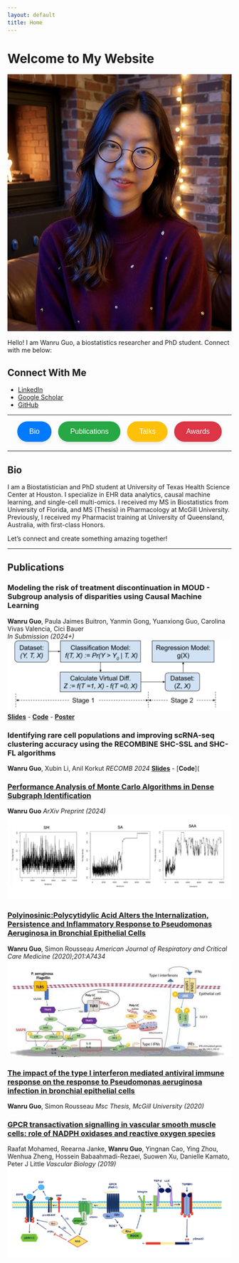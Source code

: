 ```yaml
---
layout: default
title: Home
---
```


# Welcome to My Website

![My Photo](/assets/images/profile.jpg)

Hello! I am Wanru Guo, a biostatistics researcher and PhD student. Connect with me below:

## Connect With Me

- [LinkedIn](https://www.linkedin.com/in/wanru-g/)
- [Google Scholar](https://scholar.google.com/citations?user=Do3xkCgAAAAJ&hl=en)
- [GitHub](https://github.com/wguo3773)

---

<div style="display: flex; justify-content: center; gap: 15px; margin-bottom: 20px;">
  <a href="#bio" style="text-decoration: none;">
    <button style="
      padding: 12px 25px; 
      font-size: 16px; 
      cursor: pointer; 
      border-radius: 25px; 
      border: 2px solid #007BFF; 
      background-color: #007BFF; 
      color: white; 
      box-shadow: 0 4px 6px rgba(0, 0, 0, 0.1); 
      transition: all 0.3s ease;">
      Bio
    </button>
  </a>
  <a href="#publications" style="text-decoration: none;">
    <button style="
      padding: 12px 25px; 
      font-size: 16px; 
      cursor: pointer; 
      border-radius: 25px; 
      border: 2px solid #28A745; 
      background-color: #28A745; 
      color: white; 
      box-shadow: 0 4px 6px rgba(0, 0, 0, 0.1); 
      transition: all 0.3s ease;">
      Publications
    </button>
  </a>
  <a href="#talks" style="text-decoration: none;">
    <button style="
      padding: 12px 25px; 
      font-size: 16px; 
      cursor: pointer; 
      border-radius: 25px; 
      border: 2px solid #FFC107; 
      background-color: #FFC107; 
      color: white; 
      box-shadow: 0 4px 6px rgba(0, 0, 0, 0.1); 
      transition: all 0.3s ease;">
      Talks
    </button>
  </a>
  <a href="#awards" style="text-decoration: none;">
    <button style="
      padding: 12px 25px; 
      font-size: 16px; 
      cursor: pointer; 
      border-radius: 25px; 
      border: 2px solid #DC3545; 
      background-color: #DC3545; 
      color: white; 
      box-shadow: 0 4px 6px rgba(0, 0, 0, 0.1); 
      transition: all 0.3s ease;">
      Awards
    </button>
  </a>
</div>


---

## **Bio**

I am a Biostatistician and PhD student at University of Texas Health Science Center at Houston. I specialize in EHR data analytics, causal machine learning, and single-cell multi-omics. I received my MS in Biostatistics from University of Florida, and MS (Thesis) in Pharmacology at McGill University. Previously, I received my Pharmacist training at University of Queensland, Australia, with first-class Honors.

Let’s connect and create something amazing together!

---

## **Publications**

### **Modeling the risk of treatment discontinuation in MOUD - Subgroup analysis of disparities using Causal Machine Learning**  
**Wanru Guo**, Paula Jaimes Buitron, Yanmin Gong, Yuanxiong Guo, Carolina Vivas Valencia, Cici Bauer  
*In Submission (2024+)* 
![Figure 1](/assets/images/pub_fig1.png)  
[**Slides**](/assets/publications/WGUO%20finale%20Presentation_allgroup.pptx) - [**Code**](https://github.com/wguo3773/iqvia-causal-ml-oud/blob/main/AIM%20AHEAD%20Virtual%20Twins%20WG.html) - [**Poster**](https://github.com/wguo3773/iqvia-causal-ml-oud/blob/main/WGUO%20poster%20presentation%20UTH%20conference%20FINAL.pptx)

### **Identifying rare cell populations and improving scRNA-seq clustering accuracy using the RECOMBINE SHC-SSL and SHC-FL algorithms**
**Wanru Guo**, Xubin Li, Anil Korkut 
*RECOMB 2024*
[**Slides**](/assets/publications/RECOMBINE%20ppt.pptx) - [**Code**](


### [**Performance Analysis of Monte Carlo Algorithms in Dense Subgraph Identification**](/assets/publications/paper_dense_subgraphs.pdf)
**Wanru Guo** 
*ArXiv Preprint (2024)*  
![Figure 2](/assets/images/pub_fig2.png)

### [**Polyinosinic:Polycytidylic Acid Alters the Internalization, Persistence and Inflammatory Response to Pseudomonas Aeruginosa in Bronchial Epithelial Cells**](https://www.atsjournals.org/doi/abs/10.1164/ajrccm-conference.2020.201.1_MeetingAbstracts.A7434)
**Wanru Guo**, Simon Rousseau 
*American Journal of Respiratory and Critical Care Medicine (2020);201:A7434* 
![Figure 3](/assets/images/pub_fig3.png)

### [**The impact of the type I interferon mediated antiviral immune response on the response to Pseudomonas aeruginosa infection in bronchial epithelial cells**](/assets/publications/thesis_mspharamcology.pdf)
**Wanru Guo**, Simon Rousseau 
*Msc Thesis, McGill University (2020)*

### [**GPCR transactivation signalling in vascular smooth muscle cells: role of NADPH oxidases and reactive oxygen species**](https://vb.bioscientifica.com/view/journals/vb/1/1/VB-18-0004.xml)
Raafat Mohamed, Reearna Janke, **Wanru Guo**, Yingnan Cao, Ying Zhou, Wenhua Zheng, Hossein Babaahmadi-Rezaei, Suowen Xu, Danielle Kamato, Peter J Little
*Vascular Biology (2019)*
![Figure 5](/assets/images/pub_fig5.png) 








